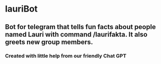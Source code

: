 # lauriBot

## Bot for telegram that tells fun facts about people named Lauri with command /laurifakta.  It also greets new group members.  
  
### Created with little help from our friendly Chat GPT
